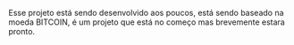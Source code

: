 Esse projeto está sendo desenvolvido aos poucos, está sendo baseado na moeda BITCOIN, é um projeto que está no começo mas brevemente estara pronto.
